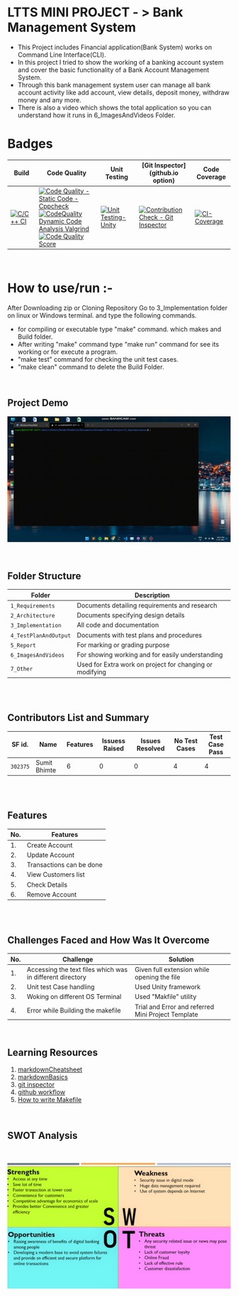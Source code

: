 
# LTTS MINI PROJECT - > Bank Management System

* This Project includes Financial application(Bank System) works on Command Line Interface(CLI).
* In this project I tried to show the working of a banking account system and cover the basic functionality of a Bank Account Management System.
* Through this bank management system user can manage all bank account activity like add account, view details, deposit money, withdraw money and any more.
* There is also a video which shows the total application so you can understand how it runs in 6_ImagesAndVideos Folder.


# Badges

Build | Code Quality | Unit Testing | [Git Inspector](github.io option) | Code Coverage
------|----------|-------|--------------|--------|
[![C/C++ CI](https://github.com/sumitbhimte/C-Mini-Project/actions/workflows/c-cpp.yml/badge.svg)](https://github.com/sumitbhimte/C-Mini-Project/actions/workflows/c-cpp.yml) |  [![Code Quality - Static Code - Cppcheck](https://github.com/sumitbhimte/C-Mini-Project/actions/workflows/cppCheck.yml/badge.svg)](https://github.com/sumitbhimte/C-Mini-Project/actions/workflows/cppCheck.yml) <br> [![CodeQuality Dynamic Code Analysis Valgrind](https://github.com/sumitbhimte/C-Mini-Project/actions/workflows/code_quality.yml/badge.svg)](https://github.com/sumitbhimte/C-Mini-Project/actions/workflows/code_quality.yml) <br> [![Code Quality Score](https://www.code-inspector.com/project/24887/score/svg)](https://frontend.code-inspector.com/public/project/24887/C-Mini-Project/dashboard) | [![Unit Testing-Unity](https://github.com/sumitbhimte/C-Mini-Project/actions/workflows/unity.yml/badge.svg)](https://github.com/sumitbhimte/C-Mini-Project/actions/workflows/unity.yml) | [![Contribution Check - Git Inspector](https://github.com/sumitbhimte/C-Mini-Project/actions/workflows/git_inspector.yml/badge.svg)](https://github.com/sumitbhimte/C-Mini-Project/actions/workflows/git_inspector.yml) | [![CI-Coverage](https://github.com/sumitbhimte/C-Mini-Project/actions/workflows/gcov.yml/badge.svg)](https://github.com/sumitbhimte/C-Mini-Project/actions/workflows/gcov.yml)

<br>

# How to use/run :-
After Downloading zip or Cloning Repository Go to 3_Implementation folder on linux or Windows terminal. and type the following commands.

* for compiling or executable type "make" command. which makes and Build folder.
* After writing "make" command type "make run" command for see its working or for execute a program.
* "make test" command for checking the unit test cases.
* "make clean" command to delete the Build Folder.

<br>

## Project Demo

![Project Demo](6_ImagesAndVideos/OutputVideo.gif)

<br>

## Folder Structure
Folder                | Description
----------------------| -----------------------------------------
`1_Requirements`      | Documents detailing requirements and research
`2_Architecture`      | Documents specifying design details
`3_Implementation`    | All code and documentation
`4_TestPlanAndOutput` | Documents with test plans and procedures
`5_Report`            | For marking or grading purpose  
`6_ImagesAndVideos`   | For showing working and for easily understanding
`7_Other`             | Used for Extra work on project for changing or modifying


<br>
<br>

## Contributors List and Summary

SF id. |  Name   |    Features    | Issuess Raised |Issues Resolved|No Test Cases|Test Case Pass
-------|---------|----------------|----------------|---------------|-------------|--------------
`302375` | Sumit Bhimte  | 6    | 0    | 0   |4   |4    

<br>
<br>

## Features

| No. | Features 
|-----|----------
|1. | Create Account 
|2. | Update Account
|3. | Transactions can be done
|4. | View Customers list
|5. | Check Details
|6. | Remove Account

<br>
<br>

## Challenges Faced and How Was It Overcome
| No. | Challenge | Solution
|-----|-----------|--------
|1. | Accessing the text files which was in different directory | Given full extension while opening the file
|2. | Unit test Case handling | Used Unity framework
|3. | Woking on different OS Terminal | Used "Makfile" utility 
|4. | Error while Building the makefile | Trial and Error and referred Mini Project Template

<br>

## Learning Resources
1. [markdownCheatsheet](https://github.com/adam-p/markdown-here/wiki/Markdown-Cheatsheet)
2. [markdownBasics](https://guides.github.com/features/mastering-markdown/)
3. [git inspector](https://github.com/ejwa/gitinspector.git)
4. [github workflow](https://docs.github.com/en/actions/)
5. [How to write Makefile](https://github.com/riuandg5/learn-makefile)

<br>

## SWOT Analysis

<br>

![SWOT](https://github.com/sumitbhimte/C-Mini-Project/blob/main/6_ImagesAndVideos/SWOT%20Analysis.png?raw=true)
